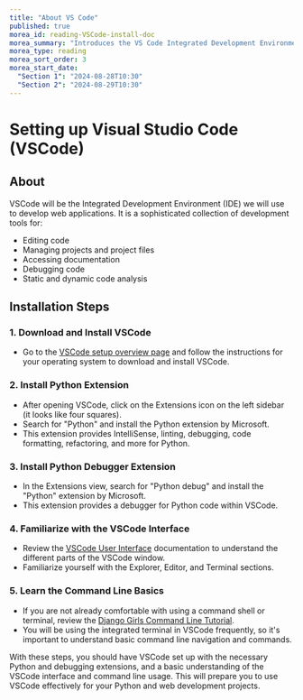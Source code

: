 ```yaml
---
title: "About VS Code"
published: true
morea_id: reading-VSCode-install-doc
morea_summary: "Introduces the VS Code Integrated Development Environment"
morea_type: reading
morea_sort_order: 3
morea_start_date: 
  "Section 1": "2024-08-28T10:30"
  "Section 2": "2024-08-29T10:30"
---
```

# Setting up Visual Studio Code (VSCode)

## About
VSCode will be the Integrated Development Environment (IDE) we will use to develop web applications. It is a sophisticated collection of development tools for:

- Editing code 
- Managing projects and project files
- Accessing documentation
- Debugging code 
- Static and dynamic code analysis

## Installation Steps

### 1. Download and Install VSCode
- Go to the [VSCode setup overview page](https://code.visualstudio.com/docs/setup/setup-overview) and follow the instructions for your operating system to download and install VSCode.

### 2. Install Python Extension
- After opening VSCode, click on the Extensions icon on the left sidebar (it looks like four squares).
- Search for "Python" and install the Python extension by Microsoft.
- This extension provides IntelliSense, linting, debugging, code formatting, refactoring, and more for Python.

### 3. Install Python Debugger Extension
- In the Extensions view, search for "Python debug" and install the "Python" extension by Microsoft.
- This extension provides a debugger for Python code within VSCode.

### 4. Familiarize with the VSCode Interface
- Review the [VSCode User Interface](https://code.visualstudio.com/docs/getstarted/userinterface) documentation to understand the different parts of the VSCode window.
- Familiarize yourself with the Explorer, Editor, and Terminal sections.

### 5. Learn the Command Line Basics
- If you are not already comfortable with using a command shell or terminal, review the [Django Girls Command Line Tutorial](https://tutorial.djangogirls.org/en/intro_to_command_line/).
- You will be using the integrated terminal in VSCode frequently, so it's important to understand basic command line navigation and commands.

With these steps, you should have VSCode set up with the necessary Python and debugging extensions, and a basic understanding of the VSCode interface and command line usage. This will prepare you to use VSCode effectively for your Python and web development projects.